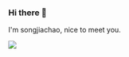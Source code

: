 ### Hi there 👋

I'm songjiachao, nice to meet you.

![](https://github-readme-stats.vercel.app/api?username=songjiachao)

